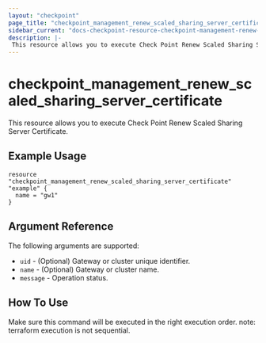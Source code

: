 ```yaml
---
layout: "checkpoint"
page_title: "checkpoint_management_renew_scaled_sharing_server_certificate"
sidebar_current: "docs-checkpoint-resource-checkpoint-management-renew-scaled-sharing-server-certificate"
description: |-
 This resource allows you to execute Check Point Renew Scaled Sharing Server Certificate.
---
```


# checkpoint_management_renew_scaled_sharing_server_certificate

This resource allows you to execute Check Point Renew Scaled Sharing Server Certificate.

## Example Usage


```hcl
resource "checkpoint_management_renew_scaled_sharing_server_certificate" "example" {
  name = "gw1"
}
```

## Argument Reference

The following arguments are supported:

* `uid` - (Optional) Gateway or cluster unique identifier.
* `name` - (Optional) Gateway or cluster name. 
* `message` - Operation status.


## How To Use
Make sure this command will be executed in the right execution order. 
note: terraform execution is not sequential.  


